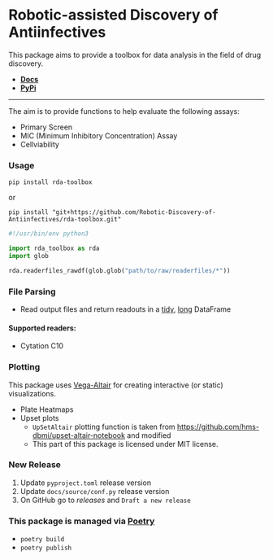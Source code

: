 # Robotic-assisted Discovery of Antiinfectives

This package aims to provide a toolbox for data analysis in the field of drug discovery.

- **[Docs](https://robotic-discovery-of-antiinfectives.github.io/rda-toolbox/)**
- **[PyPi](https://pypi.org/project/rda-toolbox/)**


---

The aim is to provide functions to help evaluate the following assays:
- Primary Screen
- MIC (Minimum Inhibitory Concentration) Assay
- Cellviability

### Usage
`pip install rda-toolbox`

or

`pip install "git+https://github.com/Robotic-Discovery-of-Antiinfectives/rda-toolbox.git"`


```Python
#!/usr/bin/env python3

import rda_toolbox as rda
import glob

rda.readerfiles_rawdf(glob.glob("path/to/raw/readerfiles/*"))
```


### File Parsing
- Read output files and return readouts in a [tidy](https://r4ds.had.co.nz/tidy-data.html), [long](https://towardsdatascience.com/long-and-wide-formats-in-data-explained-e48d7c9a06cb) DataFrame

#### **Supported readers:**
- Cytation C10

### Plotting
This package uses [Vega-Altair](https://altair-viz.github.io/index.html) for creating interactive (or static) visualizations.

- Plate Heatmaps
- Upset plots
  - `UpSetAltair` plotting function is taken from https://github.com/hms-dbmi/upset-altair-notebook and modified
  - This part of this package is licensed under MIT license.
<!-- https://testdriven.io/blog/python-project-workflow/ -->


### New Release
1) Update `pyproject.toml` release version
2) Update `docs/source/conf.py` release version
3) On GitHub go to *releases* and `Draft a new release`

### This package is managed via [Poetry](https://python-poetry.org/docs/basic-usage/)
- `poetry build`
- `poetry publish`
